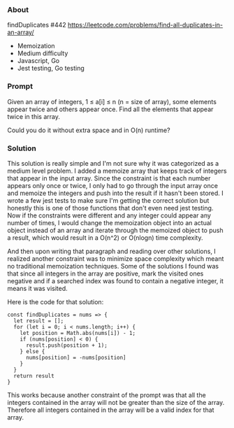 ### About

findDuplicates #442 https://leetcode.com/problems/find-all-duplicates-in-an-array/
  - Memoization
  - Medium difficulty
  - Javascript, Go
  - Jest testing, Go testing


### Prompt

Given an array of integers, 1 ≤ a[i] ≤ n (n = size of array),
some elements appear twice and others appear once.
Find all the elements that appear twice in this array.

Could you do it without extra space and in O(n) runtime?

### Solution

This solution is really simple and I'm not sure why it was categorized as a medium level problem.
I added a memoize array that keeps track of integers that appear in the input array. Since the 
constraint is that each number appears only once or twice, I only had to go through the input
array once and memoize the integers and push into the result if it hasn't been stored. I wrote
a few jest tests to make sure I'm getting the correct solution but honestly this is one of those
functions that don't even need jest testing. Now if the constraints were different and any integer
could appear any number of times, I would change the memoization object into an actual object instead
of an array and iterate through the memoized object to push a result, which would result in a O(n^2)
or O(nlogn) time complexity.

And then upon writing that paragraph and reading over other solutions, I realized another constraint
was to minimize space complexity which meant no traditional memoization techniques. Some of the
solutions I found was that since all integers in the array are positive, mark the visited ones negative
and if a searched index was found to contain a negative integer, it means it was visited.

Here is the code for that solution:

```
const findDuplicates = nums => {
  let result = [];
  for (let i = 0; i < nums.length; i++) {
    let position = Math.abs(nums[i]) - 1;
    if (nums[position] < 0) {
      result.push(position + 1);
    } else {
      nums[position] = -nums[position]
    }
  }
  return result
}
```

This works because another constraint of the prompt was that all the integers contained in the array
will not be greater than the size of the array. Therefore all integers contained in the array
will be a valid index for that array.

